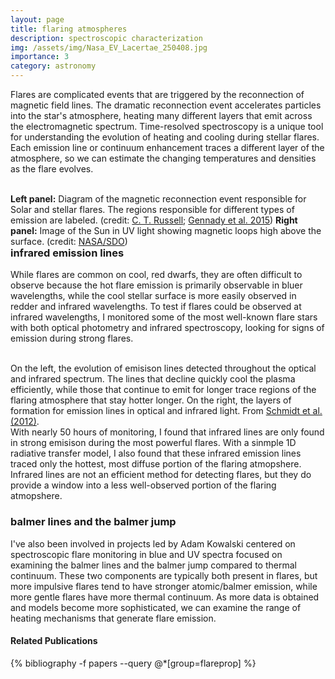 ```yaml
---
layout: page
title: flaring atmospheres
description: spectroscopic characterization
img: /assets/img/Nasa_EV_Lacertae_250408.jpg
importance: 3
category: astronomy
---
```


Flares are complicated events that are triggered by the reconnection of magnetic field lines. The dramatic reconnection event accelerates particles into the star's atmosphere, heating many different layers that emit across the electromagnetic spectrum. Time-resolved spectroscopy is a unique tool for understanding the evolution of heating and cooling during stellar flares. Each emission line or continuum enhancement traces a different layer of the atmosphere, so we can estimate the changing temperatures and densities as the flare evolves. 

<div class="img_row">
    <img class="col half left" src="{{ site.baseurl }}/assets/img/reconnection.png" alt="" title="normalized emission lines during a large flare"/>
    <img class="col half left" src="{{ site.baseurl }}/assets/img/uvloops.jpg" alt="" title="height of formation of emission lines"/>
</div>
<div class="col three caption" style="float: right">
<b>Left panel:</b> Diagram of the magnetic reconnection event responsible for Solar and stellar flares. The regions responsible for different types of emission are labeled. (credit: <a href="https://slideplayer.com/slide/13544886/">C. T. Russell</a>; <a href="https://ui.adsabs.harvard.edu/abs/2016RAA....16...28C/abstract">Gennady et al. 2015</a>)
<b>Right panel:</b> Image of the Sun in UV light showing magnetic loops high above the surface. (credit: <a href='https://www.nasa.gov/content/goddard/why-nasa-studies-the-ultraviolet-sun/'>NASA/SDO</a>)
</div>

### infrared emission lines

While flares are common on cool, red dwarfs, they are often difficult to observe because the hot flare emission is primarily observable in bluer wavelengths, while the cool stellar surface is more easily observed in redder and infrared wavelengths. To test if flares could be observed at infrared wavelengths, I monitored some of the most well-known flare stars with both optical photometry and infrared spectroscopy, looking for signs of emission during strong flares. 


<div class="img_row">
    <img class="col two left" src="{{ site.baseurl }}/assets/img/lineratio.png" alt="" title="normalized emission lines during a large flare"/>
    <img class="col one left" src="{{ site.baseurl }}/assets/img/lineheights.png" alt="" title="height of formation of emission lines"/>
</div>
<div class="col three caption" style="float: right">
On the left, the evolution of emisison lines detected throughout the optical and infrared spectrum. The lines that decline quickly cool the plasma efficiently, while those that continue to emit for longer trace regions of the flaring atmosphere that stay hotter longer. On the right, the layers of formation for emission lines in optical and infrared light. From <a href='https://ui.adsabs.harvard.edu/abs/2012ApJ...745...14S'>Schmidt et al. (2012)</a>.
</div>

With nearly 50 hours of monitoring, I found that infrared lines are only found in strong emisison during the most powerful flares. With a sinmple 1D radiative transfer model, I also found that these infrared emission lines traced only the hottest, most diffuse portion of the flaring atmopshere. Infrared lines are not an efficient method for detecting flares, but they do provide a window into a less well-observed portion of the flaring atmopshere. 

### balmer lines and the balmer jump

I've also been involved in projects led by Adam Kowalski centered on spectroscopic flare monitoring in blue and UV spectra focused on examining the balmer lines and the balmer jump compared to thermal continuum. These two components are typically both present in flares, but more impulsive flares tend to have stronger atomic/balmer emission, while more gentle flares have more thermal continuum. As more data is obtained and models become more sophisticated, we can examine the range of heating mechanisms that generate flare emission. 


#### Related Publications

{% bibliography -f papers --query @*[group=flareprop] %}